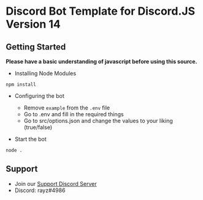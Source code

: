 # Discord Bot Template for Discord.JS Version 14

## Getting Started
**Please have a basic understanding of javascript before using this source.**
* Installing Node Modules
```
npm install 
```

* Configuring the bot
    * Remove `example` from the `.env` file
    * Go to .env and fill in the required things
    * Go to src/options.json and change the values to your liking (true/false)

* Start the bot
```
node .
```

## Support
* Join our [Support Discord Server](https://discord.gg/aresdev)
* Discord: rayz#4986